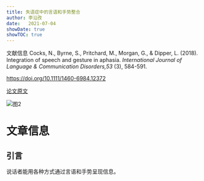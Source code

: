```yaml
---
title: 失语症中的言语和手势整合
author: 李沿孜
date:   2021-07-04
showDate: true 
showTOC: true
---
```

文献信息 Cocks, N., Byrne, S., Pritchard, M., Morgan, G., & Dipper, L. (2018). Integration of speech and gesture in aphasia. *International Journal of Language & Communication Disorders,53* (3), 584-591.

https://doi.org/10.1111/1460-6984.12372 

[论文原文](../Source_Files/2021-06-27-LYZ1.pdf)

![图2](../Supporting_Information/2021-06-27-LYZ1-Fig2.png) 

# 文章信息
## 引言

说话者能用各种方式通过言语和手势呈现信息。
